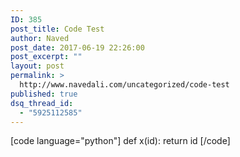 ```yaml
---
ID: 385
post_title: Code Test
author: Naved
post_date: 2017-06-19 22:26:00
post_excerpt: ""
layout: post
permalink: >
  http://www.navedali.com/uncategorized/code-test
published: true
dsq_thread_id:
  - "5925112585"
---
```

[code language="python"]
def x(id):
return id
[/code]